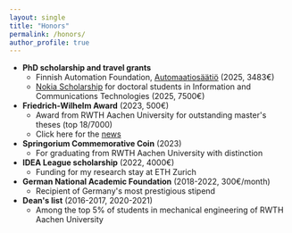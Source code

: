 ```yaml
---
layout: single
title: "Honors"
permalink: /honors/
author_profile: true
---
```

- **PhD scholarship and travel grants**
    - Finnish Automation Foundation, [Automaatiosäätiö](https://www.automaatioseura.fi/site/assets/files/1383/grant_guideline_2024_final.pdf) (2025, 3483€)
    - [Nokia Scholarship](https://www.nokiafoundation.com/nokia-scholarship-info) for doctoral students in Information and Communications Technologies (2025, 7500€)
- **Friedrich-Wilhelm Award** (2023, 500€)
    - Award from RWTH Aachen University for outstanding master's theses (top 18/7000)
    - Click here for the [news](https://www.dsme.rwth-aachen.de/cms/dsme/das-institut/aktuelle-meldungen/~bergpy/abdullah-tokmak-receives-friedrich-wilhe/)
- **Springorium Commemorative Coin** (2023)
    - For graduating from RWTH Aachen University with distinction
- **IDEA League scholarship** (2022, 4000€)
    - Funding for my research stay at ETH Zurich
- **German National Academic Foundation** (2018-2022, 300€/month)
    - Recipient of Germany's most prestigious stipend
- **Dean's list** (2016-2017, 2020-2021)
    - Among the top 5% of students in mechanical engineering of RWTH Aachen University
  
